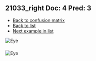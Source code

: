## 21033_right Doc: 4 Pred: 3
- [Back to confusion matrix](https://github.com/juliandewit/kaggle_retinopathy/blob/master/matrix.md)
- [Back to list](https://github.com/juliandewit/kaggle_retinopathy/blob/master/lists/43/list.md)
- [Next example in list](https://github.com/juliandewit/kaggle_retinopathy/blob/master/lists/43/21/21096_left.md)

![Eye](https://retinopaty.blob.core.windows.net/size1024/21033_right_4.jpeg)

### 

![Eye]()
